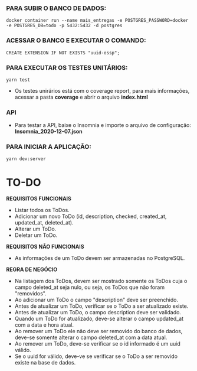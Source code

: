 ### PARA SUBIR O BANCO DE DADOS:
```
docker container run --name mais_entregas -e POSTGRES_PASSWORD=docker -e POSTGRES_DB=todo -p 5432:5432 -d postgres
```
### ACESSAR O BANCO E EXECUTAR O COMANDO:
```
CREATE EXTENSION IF NOT EXISTS "uuid-ossp";
```
### PARA EXECUTAR OS TESTES UNITÁRIOS:
```
yarn test
```
- Os testes unirários está com o coverage report, para mais informações, acessar a pasta **coverage** e abrir o arquivo **index.html**

### API
- Para testar a API, baixe o Insomnia e importe o arquivo de configuração: **Insomnia_2020-12-07.json**

### PARA INICIAR A APLICAÇÃO:
```
yarn dev:server
```

# TO-DO

**REQUISITOS FUNCIONAIS**
- Listar todos os ToDos.
- Adicionar um novo ToDo (id, description, checked, created_at, updated_at, deleted_at).
- Alterar um ToDo.
- Deletar um ToDo.

**REQUISITOS NÃO FUNCIONAIS**
- As informações de um ToDo devem ser armazenadas no PostgreSQL.

**REGRA DE NEGÓCIO**
- Na listagem dos ToDos, devem ser mostrado somente os ToDos cuja o campo deleted_at seja nulo, ou seja, os ToDos que não foram "removidos".
- Ao adicionar um ToDo o campo "description" deve ser preenchido.
- Antes de atualizar um ToDo, verificar se o ToDo a ser atualizado existe.
- Antes de atualizar um ToDo, o campo description deve ser validado.
- Quando um ToDo for atualizado, deve-se alterar o campo updated_at com a data e hora atual.
- Ao remover um ToDo ele não deve ser removido do banco de dados, deve-se somente alterar o campo deleted_at com a data atual.
- Ao remover um ToDo, deve-se verificar se o id informado é um uuid válido.
- Se o uuid for válido, deve-ve se verificar se o ToDo a ser removido existe na base de dados.

